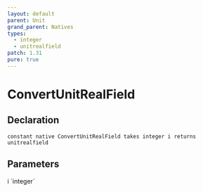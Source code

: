 ```yaml
---
layout: default
parent: Unit
grand_parent: Natives
types:
  - integer
  - unitrealfield
patch: 1.31
pure: true
---
```


# ConvertUnitRealField

## Declaration

```
constant native ConvertUnitRealField takes integer i returns unitrealfield
```

## Parameters
<dl>
  <dt>i `integer`</dt>
  <dd></dd>
</dl>